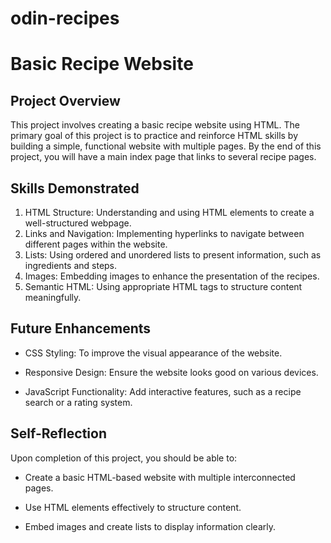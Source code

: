 # odin-recipes
# Basic Recipe Website
## Project Overview
This project involves creating a basic recipe website using HTML. The primary goal of this project is to practice and reinforce HTML skills by building a simple, functional website with multiple pages. By the end of this project, you will have a main index page that links to several recipe pages.

## Skills Demonstrated
1. HTML Structure: Understanding and using HTML elements to create a well-structured webpage.
2. Links and Navigation: Implementing hyperlinks to navigate between different pages within the website.
3. Lists: Using ordered and unordered lists to present information, such as ingredients and steps.
4. Images: Embedding images to enhance the presentation of the recipes.
5. Semantic HTML: Using appropriate HTML tags to structure content meaningfully.

## Future Enhancements
- CSS Styling: To improve the visual appearance of the website.
* Responsive Design: Ensure the website looks good on various devices.
+ JavaScript Functionality: Add interactive features, such as a recipe search or a rating system.

## Self-Reflection
Upon completion of this project, you should be able to:

- Create a basic HTML-based website with multiple interconnected pages.
* Use HTML elements effectively to structure content.
+ Embed images and create lists to display information clearly.

